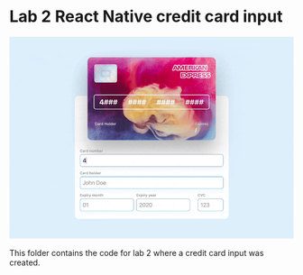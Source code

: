 # Lab 2 React Native credit card input

![demo](demo.gif)

This folder contains the code for lab 2 where a credit card input was created.